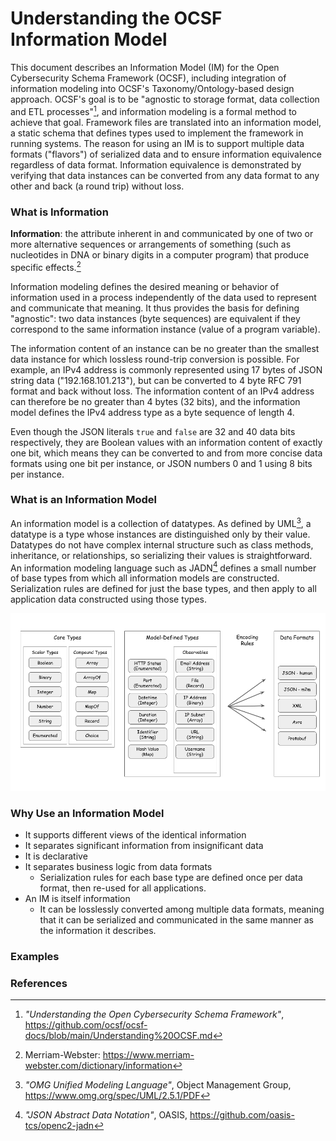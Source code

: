 # Understanding the OCSF Information Model

This document describes an Information Model (IM) for the Open Cybersecurity Schema Framework (OCSF),
including integration of information modeling into OCSF's Taxonomy/Ontology-based design approach.
OCSF's goal is to be "agnostic to storage format, data collection and ETL processes"[^1],
and information modeling is a formal method to achieve that goal.
Framework files are translated into an information model, a static schema that defines types used to
implement the framework in running systems. The reason for using an IM is to support multiple data
formats ("flavors") of serialized data and to ensure information equivalence regardless of data format.
Information equivalence is demonstrated by verifying that data instances can be converted from
any data format to any other and back (a round trip) without loss.

### What is Information

**Information**: the attribute inherent in and communicated by one of two or more alternative sequences
or arrangements of something (such as nucleotides in DNA or binary digits in a computer program)
that produce specific effects.[^2]

Information modeling defines the desired meaning or behavior of information used in a process independently
of the data used to represent and communicate that meaning. It thus provides the basis for defining "agnostic":
two data instances (byte sequences) are equivalent if they correspond to the same information instance
(value of a program variable).

The information content of an instance can be no greater than the smallest data instance for which
lossless round-trip conversion is possible. For example, an IPv4 address is commonly represented using
17 bytes of JSON string data ("192.168.101.213"), but can be converted to 4 byte RFC 791 format and back
without loss. The information content of an IPv4 address can therefore be no greater than 4 bytes
(32 bits), and the information model defines the IPv4 address type as a byte sequence of length 4.

Even though the JSON literals `true` and `false` are 32 and 40 data bits respectively, they are Boolean
values with an information content of exactly one bit, which means they can be converted to and from
more concise data formats using one bit per instance, or JSON numbers 0 and 1 using 8 bits per instance.

### What is an Information Model

An information model is a collection of datatypes. As defined by UML[^3], a datatype is a type whose
instances are distinguished only by their value. Datatypes do not have complex internal structure
such as class methods, inheritance, or relationships, so serializing their values is straightforward.
An information modeling language such as JADN[^4] defines a small number of base types from which
all information models are constructed. Serialization rules are defined for just the base types,
and then apply to all application data constructed using those types.

![Base Types](images/ocsf-jadn.png)

### Why Use an Information Model

* It supports different views of the identical information
* It separates significant information from insignificant data
* It is declarative
* It separates business logic from data formats
  * Serialization rules for each base type are defined once per data format, then re-used for all applications.
* An IM is itself information
  * It can be losslessly converted among multiple data formats, meaning
  that it can be serialized and communicated in the same manner as the information it describes.




### Examples

### References

[^1]:
    *"Understanding the Open Cybersecurity Schema Framework"*,
https://github.com/ocsf/ocsf-docs/blob/main/Understanding%20OCSF.md

[^2]:
    Merriam-Webster: https://www.merriam-webster.com/dictionary/information

[^3]:
    *"OMG Unified Modeling Language"*, Object Management Group, https://www.omg.org/spec/UML/2.5.1/PDF

[^4]:
    *"JSON Abstract Data Notation"*, OASIS, https://github.com/oasis-tcs/openc2-jadn